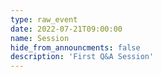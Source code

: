 ```yaml
---
type: raw_event
date: 2022-07-21T09:00:00
name: Session
hide_from_announcments: false
description: 'First Q&A Session'
---
```

